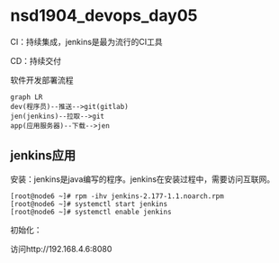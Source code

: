 # nsd1904_devops_day05

CI：持续集成，jenkins是最为流行的CI工具

CD：持续交付

软件开发部署流程

```mermaid
graph LR
dev(程序员)--推送-->git(gitlab)
jen(jenkins)--拉取-->git
app(应用服务器)--下载-->jen
```

## jenkins应用

安装：jenkins是java编写的程序。jenkins在安装过程中，需要访问互联网。

```shell
[root@node6 ~]# rpm -ihv jenkins-2.177-1.1.noarch.rpm 
[root@node6 ~]# systemctl start jenkins
[root@node6 ~]# systemctl enable jenkins
```

初始化：

访问http://192.168.4.6:8080



























